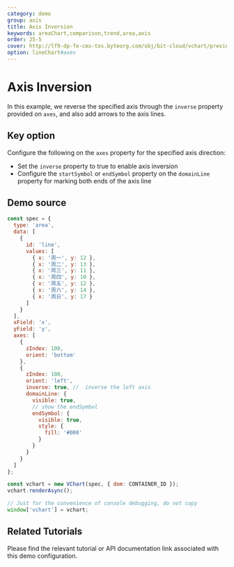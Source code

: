 ```yaml
---
category: demo
group: axis
title: Axis Inversion
keywords: areaChart,comparison,trend,area,axis
order: 25-5
cover: http://lf9-dp-fe-cms-tos.byteorg.com/obj/bit-cloud/vchart/preview/axis/inverse.png
option: lineChart#axes
---
```


# Axis Inversion

In this example, we reverse the specified axis through the `inverse` property provided on `axes`, and also add arrows to the axis lines.

## Key option

Configure the following on the `axes` property for the specified axis direction:

- Set the `inverse` property to true to enable axis inversion
- Configure the `startSymbol` or `endSymbol` property on the `domainLine` property for marking both ends of the axis line

## Demo source

```javascript livedemo
const spec = {
  type: 'area',
  data: [
    {
      id: 'line',
      values: [
        { x: '周一', y: 12 },
        { x: '周二', y: 13 },
        { x: '周三', y: 11 },
        { x: '周四', y: 10 },
        { x: '周五', y: 12 },
        { x: '周六', y: 14 },
        { x: '周日', y: 17 }
      ]
    }
  ],
  xField: 'x',
  yField: 'y',
  axes: [
    {
      zIndex: 100,
      orient: 'bottom'
    },
    {
      zIndex: 100,
      orient: 'left',
      inverse: true, //  inverse the left axis
      domainLine: {
        visible: true,
        // show the endSymbol
        endSymbol: {
          visible: true,
          style: {
            fill: '#000'
          }
        }
      }
    }
  ]
};

const vchart = new VChart(spec, { dom: CONTAINER_ID });
vchart.renderAsync();

// Just for the convenience of console debugging, do not copy
window['vchart'] = vchart;
```

## Related Tutorials

Please find the relevant tutorial or API documentation link associated with this demo configuration.

